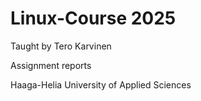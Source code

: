 # Linux-Course 2025

Taught by Tero Karvinen

Assignment reports

Haaga-Helia University of Applied Sciences
